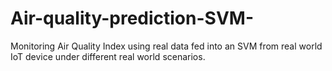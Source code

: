 # Air-quality-prediction-SVM-
Monitoring Air Quality Index using real data fed into an SVM from real world IoT device under different real world scenarios.
